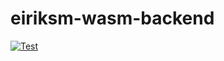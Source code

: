 # eiriksm-wasm-backend

[![Test](https://github.com/eiriksm/eiriksm-wasm-backend/actions/workflows/test.yml/badge.svg)](https://github.com/eiriksm/eiriksm-wasm-backend/actions/workflows/test.yml)

